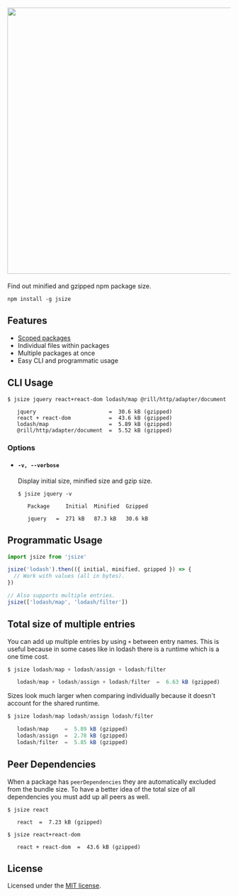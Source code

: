 <h1 align="center">
  <a href="https://github.com/antonmedv/jsize">
    <img src="https://user-images.githubusercontent.com/141232/29957332-1d50d0be-8f17-11e7-91cc-2329a01d5b23.png" width="600">
  </a>
</h1>

Find out minified and gzipped npm package size.
```
npm install -g jsize
```

## Features
* [Scoped packages](https://docs.npmjs.com/misc/scope)
* Individual files within packages
* Multiple packages at once
* Easy CLI and programmatic usage

## CLI Usage

```
$ jsize jquery react+react-dom lodash/map @rill/http/adapter/document

   jquery                       =  30.6 kB (gzipped)
   react + react-dom            =  43.6 kB (gzipped)
   lodash/map                   =  5.89 kB (gzipped)
   @rill/http/adapter/document  =  5.52 kB (gzipped)

```

### Options

* #### `-v, --verbose`

  Display initial size, minified size and gzip size.

  ```
  $ jsize jquery -v

     Package     Initial  Minified  Gzipped

     jquery   =  271 kB   87.3 kB   30.6 kB

  ```

## Programmatic Usage

```js
import jsize from 'jsize'

jsize('lodash').then(({ initial, minified, gzipped }) => {
  // Work with values (all in bytes).
})

// Also supports multiple entries.
jsize(['lodash/map', 'lodash/filter'])
```

## Total size of multiple entries

You can add up multiple entries by using `+` between entry names.
This is useful because in some cases like in lodash there is a runtime which is a one time cost.

```js
$ jsize lodash/map + lodash/assign + lodash/filter

   lodash/map + lodash/assign + lodash/filter  =  6.63 kB (gzipped)

```

Sizes look much larger when comparing individually because it doesn't account for the shared runtime.

```js
$ jsize lodash/map lodash/assign lodash/filter

   lodash/map     =  5.89 kB (gzipped)
   lodash/assign  =  2.78 kB (gzipped)
   lodash/filter  =  5.85 kB (gzipped)

```

## Peer Dependencies

When a package has `peerDependencies` they are automatically excluded from the bundle size.
To have a better idea of the total size of all dependencies you must add up all peers as well.

```
$ jsize react

   react  =  7.23 kB (gzipped)

$ jsize react+react-dom

   react + react-dom  =  43.6 kB (gzipped)

```

## License

Licensed under the [MIT license](https://github.com/antonmedv/jsize/blob/master/LICENSE).
